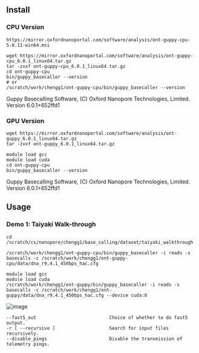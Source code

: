
## Install

### CPU Version
```
https://mirror.oxfordnanoportal.com/software/analysis/ont-guppy-cpu-5.0.11-win64.msi
```

```
wget https://mirror.oxfordnanoportal.com/software/analysis/ont-guppy-cpu_6.0.1_linux64.tar.gz
tar -zvxf ont-guppy-cpu_6.0.1_linux64.tar.gz
cd ont-guppy-cpu
bin/guppy_basecaller --version
# or
/scratch/work/chengg1/ont-guppy-cpu/bin/guppy_basecaller --version
```
Guppy Basecalling Software, (C) Oxford Nanopore Technologies, Limited. Version 6.0.1+652ffd1


### GPU Version
```
wget https://mirror.oxfordnanoportal.com/software/analysis/ont-guppy_6.0.1_linux64.tar.gz
tar -zvxf ont-guppy_6.0.1_linux64.tar.gz

module load gcc
module load cuda
cd ont-guppy-cpu
bin/guppy_basecaller --version
```
Guppy Basecalling Software, (C) Oxford Nanopore Technologies, Limited. Version 6.0.1+652ffd1

## Usage


### Demo 1: Taiyaki Walk-through

```
cd /scratch/cs/nanopore/chengg1/base_calling/dataset/taiyaki_walkthrough
```

```
/scratch/work/chengg1/ont-guppy-cpu/bin/guppy_basecaller -i reads -s basecalls -c /scratch/work/chengg1/ont-guppy-cpu/data/dna_r9.4.1_450bps_hac.cfg
```

```
module load gcc
module load cuda
/scratch/work/chengg1/ont-guppy/bin/guppy_basecaller -i reads -s basecalls -c /scratch/work/chengg1/ont-guppy/data/dna_r9.4.1_450bps_hac.cfg --device cuda:0
```

![image](https://user-images.githubusercontent.com/85612159/201746065-bb75e32b-cebb-47cc-a423-26fd8fbb96ca.png)

```
--fast5_out                           Choice of whether to do fast5 output.
-r [ --recursive ]                    Search for input files recursively.
--disable_pings                       Disable the transmission of telemetry pings.

```




